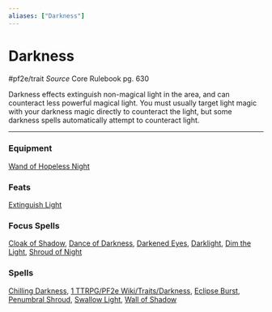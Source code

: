 ```yaml
---
aliases: ["Darkness"]
---
```

# Darkness
#pf2e/trait 
*Source* Core Rulebook pg. 630 

Darkness effects extinguish non-magical light in the area, and can counteract less powerful magical light. You must usually target light magic with your darkness magic directly to counteract the light, but some darkness spells automatically attempt to counteract light.

___

### Equipment
[Wand of Hopeless Night](Wand%20of%20Hopeless%20Night)

### Feats
[Extinguish Light](Extinguish%20Light)

### Focus Spells
[Cloak of Shadow](Cloak%20of%20Shadow.md), [Dance of Darkness](Dance%20of%20Darkness.md), [Darkened Eyes](Darkened%20Eyes.md), [Darklight](Darklight.md), [Dim the Light](Dim%20the%20Light.md), [Shroud of Night](Shroud%20of%20Night.md)

### Spells
[Chilling Darkness](Chilling%20Darkness.md), [1 TTRPG/PF2e Wiki/Traits/Darkness](1%20TTRPG/PF2e%20Wiki/Traits/Darkness), [Eclipse Burst](Eclipse%20Burst.md), [Penumbral Shroud](Penumbral%20Shroud.md), [Swallow Light](Swallow%20Light.md), [Wall of Shadow](Wall%20of%20Shadow.md)